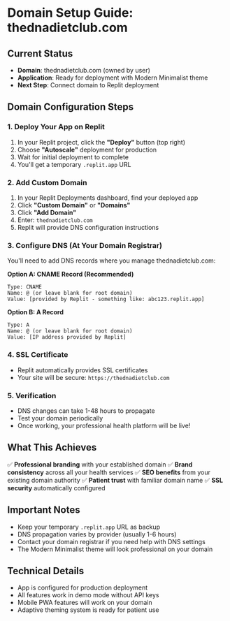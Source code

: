 # Domain Setup Guide: thednadietclub.com

## Current Status
- **Domain**: thednadietclub.com (owned by user)
- **Application**: Ready for deployment with Modern Minimalist theme
- **Next Step**: Connect domain to Replit deployment

## Domain Configuration Steps

### 1. Deploy Your App on Replit
1. In your Replit project, click the **"Deploy"** button (top right)
2. Choose **"Autoscale"** deployment for production
3. Wait for initial deployment to complete
4. You'll get a temporary `.replit.app` URL

### 2. Add Custom Domain
1. In your Replit Deployments dashboard, find your deployed app
2. Click **"Custom Domain"** or **"Domains"**
3. Click **"Add Domain"**
4. Enter: `thednadietclub.com`
5. Replit will provide DNS configuration instructions

### 3. Configure DNS (At Your Domain Registrar)
You'll need to add DNS records where you manage thednadietclub.com:

**Option A: CNAME Record (Recommended)**
```
Type: CNAME
Name: @ (or leave blank for root domain)
Value: [provided by Replit - something like: abc123.replit.app]
```

**Option B: A Record**
```
Type: A
Name: @ (or leave blank for root domain)
Value: [IP address provided by Replit]
```

### 4. SSL Certificate
- Replit automatically provides SSL certificates
- Your site will be secure: `https://thednadietclub.com`

### 5. Verification
- DNS changes can take 1-48 hours to propagate
- Test your domain periodically
- Once working, your professional health platform will be live!

## What This Achieves
✅ **Professional branding** with your established domain
✅ **Brand consistency** across all your health services
✅ **SEO benefits** from your existing domain authority
✅ **Patient trust** with familiar domain name
✅ **SSL security** automatically configured

## Important Notes
- Keep your temporary `.replit.app` URL as backup
- DNS propagation varies by provider (usually 1-6 hours)
- Contact your domain registrar if you need help with DNS settings
- The Modern Minimalist theme will look professional on your domain

## Technical Details
- App is configured for production deployment
- All features work in demo mode without API keys
- Mobile PWA features will work on your domain
- Adaptive theming system is ready for patient use